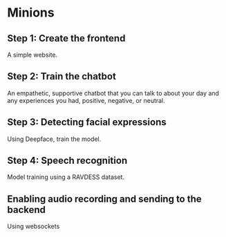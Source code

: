 # Minions
## Step 1: Create the frontend

A simple website.

## Step 2: Train the chatbot

An empathetic, supportive chatbot that you can talk to about your day and any experiences you had, positive, negative, or neutral.

## Step 3: Detecting facial expressions

Using Deepface, train the model.

## Step 4: Speech recognition

Model training using a RAVDESS dataset.

## Enabling audio recording and sending to the backend

Using websockets


